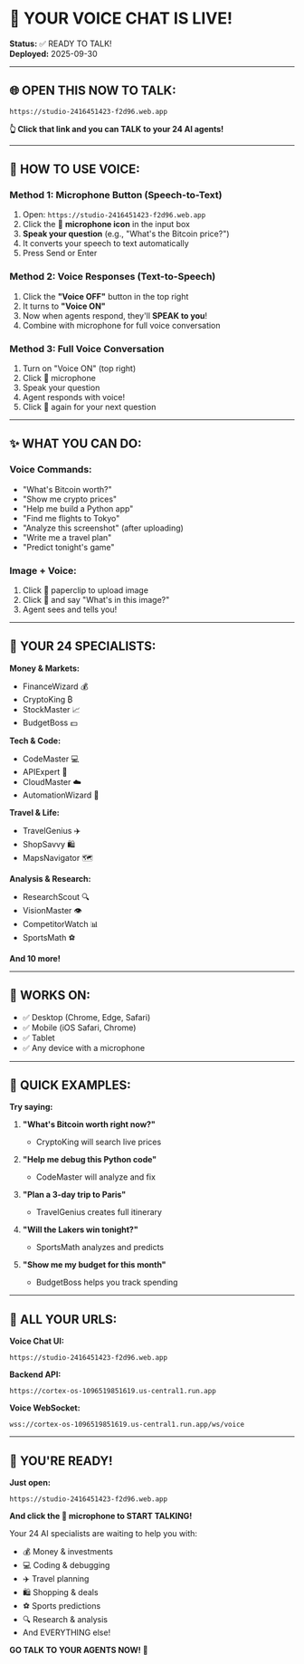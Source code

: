 # 🎤 YOUR VOICE CHAT IS LIVE!

**Status:** ✅ READY TO TALK!  
**Deployed:** 2025-09-30

---

## 🌐 **OPEN THIS NOW TO TALK:**

```
https://studio-2416451423-f2d96.web.app
```

**👆 Click that link and you can TALK to your 24 AI agents!**

---

## 🎤 **HOW TO USE VOICE:**

### **Method 1: Microphone Button (Speech-to-Text)**
1. Open: `https://studio-2416451423-f2d96.web.app`
2. Click the 🎤 **microphone icon** in the input box
3. **Speak your question** (e.g., "What's the Bitcoin price?")
4. It converts your speech to text automatically
5. Press Send or Enter

### **Method 2: Voice Responses (Text-to-Speech)**
1. Click the **"Voice OFF"** button in the top right
2. It turns to **"Voice ON"** 
3. Now when agents respond, they'll **SPEAK to you**!
4. Combine with microphone for full voice conversation

### **Method 3: Full Voice Conversation**
1. Turn on "Voice ON" (top right)
2. Click 🎤 microphone
3. Speak your question
4. Agent responds with voice!
5. Click 🎤 again for your next question

---

## ✨ **WHAT YOU CAN DO:**

### **Voice Commands:**
- "What's Bitcoin worth?"
- "Show me crypto prices"
- "Help me build a Python app"
- "Find me flights to Tokyo"
- "Analyze this screenshot" (after uploading)
- "Write me a travel plan"
- "Predict tonight's game"

### **Image + Voice:**
1. Click 📎 paperclip to upload image
2. Click 🎤 and say "What's in this image?"
3. Agent sees and tells you!

---

## 🤖 **YOUR 24 SPECIALISTS:**

**Money & Markets:**
- FinanceWizard 💰
- CryptoKing ₿
- StockMaster 📈
- BudgetBoss 💵

**Tech & Code:**
- CodeMaster 💻
- APIExpert 🔌
- CloudMaster ☁️
- AutomationWizard 🤖

**Travel & Life:**
- TravelGenius ✈️
- ShopSavvy 🛍️
- MapsNavigator 🗺️

**Analysis & Research:**
- ResearchScout 🔍
- VisionMaster 👁️
- CompetitorWatch 📊
- SportsMath ⚽

**And 10 more!**

---

## 📱 **WORKS ON:**

- ✅ Desktop (Chrome, Edge, Safari)
- ✅ Mobile (iOS Safari, Chrome)
- ✅ Tablet
- ✅ Any device with a microphone

---

## 🎯 **QUICK EXAMPLES:**

**Try saying:**

1. **"What's Bitcoin worth right now?"**
   - CryptoKing will search live prices

2. **"Help me debug this Python code"**
   - CodeMaster will analyze and fix

3. **"Plan a 3-day trip to Paris"**
   - TravelGenius creates full itinerary

4. **"Will the Lakers win tonight?"**
   - SportsMath analyzes and predicts

5. **"Show me my budget for this month"**
   - BudgetBoss helps you track spending

---

## 🔗 **ALL YOUR URLS:**

**Voice Chat UI:**
```
https://studio-2416451423-f2d96.web.app
```

**Backend API:**
```
https://cortex-os-1096519851619.us-central1.run.app
```

**Voice WebSocket:**
```
wss://cortex-os-1096519851619.us-central1.run.app/ws/voice
```

---

## 🎊 **YOU'RE READY!**

**Just open:**
```
https://studio-2416451423-f2d96.web.app
```

**And click the 🎤 microphone to START TALKING!**

Your 24 AI specialists are waiting to help you with:
- 💰 Money & investments
- 💻 Coding & debugging
- ✈️ Travel planning
- 🛍️ Shopping & deals
- ⚽ Sports predictions
- 🔍 Research & analysis
- And EVERYTHING else!

**GO TALK TO YOUR AGENTS NOW! 🎤**
